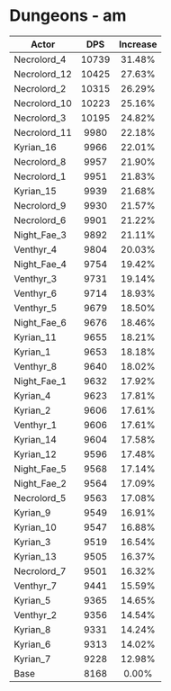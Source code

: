 # Dungeons - am
| Actor | DPS | Increase |
|---|:---:|:---:|
|Necrolord_4|10739|31.48%|
|Necrolord_12|10425|27.63%|
|Necrolord_2|10315|26.29%|
|Necrolord_10|10223|25.16%|
|Necrolord_3|10195|24.82%|
|Necrolord_11|9980|22.18%|
|Kyrian_16|9966|22.01%|
|Necrolord_8|9957|21.90%|
|Necrolord_1|9951|21.83%|
|Kyrian_15|9939|21.68%|
|Necrolord_9|9930|21.57%|
|Necrolord_6|9901|21.22%|
|Night_Fae_3|9892|21.11%|
|Venthyr_4|9804|20.03%|
|Night_Fae_4|9754|19.42%|
|Venthyr_3|9731|19.14%|
|Venthyr_6|9714|18.93%|
|Venthyr_5|9679|18.50%|
|Night_Fae_6|9676|18.46%|
|Kyrian_11|9655|18.21%|
|Kyrian_1|9653|18.18%|
|Venthyr_8|9640|18.02%|
|Night_Fae_1|9632|17.92%|
|Kyrian_4|9623|17.81%|
|Kyrian_2|9606|17.61%|
|Venthyr_1|9606|17.61%|
|Kyrian_14|9604|17.58%|
|Kyrian_12|9596|17.48%|
|Night_Fae_5|9568|17.14%|
|Night_Fae_2|9564|17.09%|
|Necrolord_5|9563|17.08%|
|Kyrian_9|9549|16.91%|
|Kyrian_10|9547|16.88%|
|Kyrian_3|9519|16.54%|
|Kyrian_13|9505|16.37%|
|Necrolord_7|9501|16.32%|
|Venthyr_7|9441|15.59%|
|Kyrian_5|9365|14.65%|
|Venthyr_2|9356|14.54%|
|Kyrian_8|9331|14.24%|
|Kyrian_6|9313|14.02%|
|Kyrian_7|9228|12.98%|
|Base|8168|0.00%|
